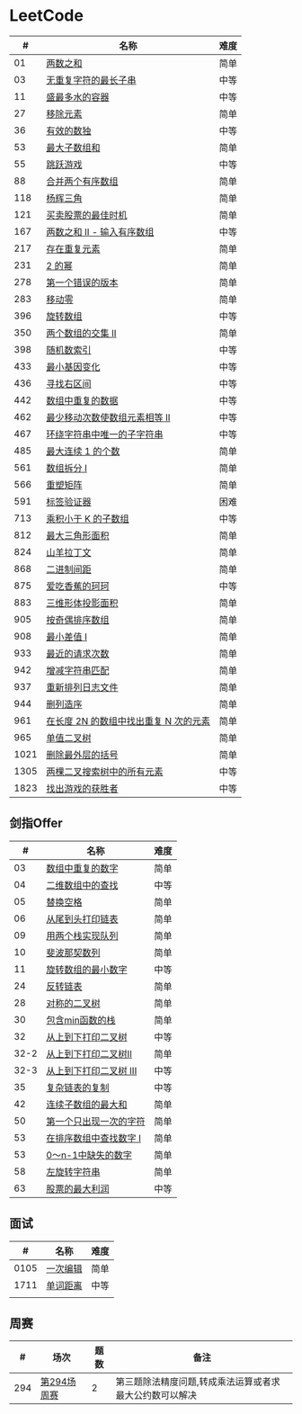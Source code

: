 LeetCode
========

| #    | 名称                                                                                            | 难度 |
|------|-----------------------------------------------------------------------------------------------|----|
| 01   | [两数之和](https://leetcode.cn/problems/two-sum/)       | 简单 |
| 03   | [无重复字符的最长子串](https://leetcode-cn.com/problems/longest-substring-without-repeating-characters/) | 中等 |
| 11   | [盛最多水的容器](https://leetcode.cn/problems/container-with-most-water/) | 中等 |
| 27   | [移除元素](https://leetcode-cn.com/problems/remove-element/)                                       | 简单 |
| 36   | [有效的数独](https://leetcode.cn/problems/valid-sudoku/)                                       | 中等 |
| 53   | [最大子数组和](https://leetcode.cn/problems/maximum-subarray/)                                       | 简单 |
| 55   | [跳跃游戏](https://leetcode.cn/problems/jump-game/)                                        | 中等 |
| 88   | [合并两个有序数组](https://leetcode.cn/problems/merge-sorted-array/)                                       | 简单 |
| 118  | [杨辉三角](https://leetcode-cn.com/problems/pascals-triangle/)                                      | 简单 |
| 121  | [买卖股票的最佳时机](https://leetcode.cn/problems/best-time-to-buy-and-sell-stock/)                                      | 简单 |
| 167  | [两数之和 II - 输入有序数组](https://leetcode-cn.com/problems/two-sum-ii-input-array-is-sorted/)   | 中等 |
| 217  | [存在重复元素](https://leetcode.cn/problems/maximum-subarray/)    | 简单 |
| 231  | [2 的幂](https://leetcode.cn/problems/power-of-two/)    | 简单 |
| 278  | [第一个错误的版本](https://leetcode.cn/problems/first-bad-version/)    | 简单 |
| 283  | [移动零](https://leetcode.cn/problems/move-zeroes/)    | 简单 |
| 396  | [旋转数组](https://leetcode-cn.com/problems/rotate-function/)                                     | 中等 |
| 350  | [两个数组的交集 II](https://leetcode.cn/problems/intersection-of-two-arrays-ii/)                                     | 简单 |
| 398  | [随机数索引](https://leetcode-cn.com/problems/random-pick-index/)                                  | 中等 |
| 433  | [最小基因变化](https://leetcode-cn.com/problems/minimum-genetic-mutation/)                                 | 中等 |
| 436  | [寻找右区间](https://leetcode.cn/problems/find-right-interval/)                                  | 中等 |
| 442  | [数组中重复的数据](https://leetcode-cn.com/problems/find-all-duplicates-in-an-array/)                                 | 中等 |
| 462  | [最少移动次数使数组元素相等 II](https://leetcode.cn/problems/minimum-moves-to-equal-array-elements-ii/)                                 | 中等 |
| 467  | [环绕字符串中唯一的子字符串](https://leetcode.cn/problems/unique-substrings-in-wraparound-string/)                                 | 中等 |
| 485  | [最大连续 1 的个数](https://leetcode-cn.com/problems/max-consecutive-ones/)                          | 简单 |
| 561  | [数组拆分 I](https://leetcode-cn.com/problems/array-partition-i/)                                 | 简单 |
| 566  | [重塑矩阵](https://leetcode.cn/problems/reshape-the-matrix/)                                 | 简单 |
| 591  | [标签验证器](https://leetcode-cn.com/problems/tag-validator/)                                     | 困难 |
| 713  | [乘积小于 K 的子数组](https://leetcode-cn.com/problems/subarray-product-less-than-k/)                 | 中等 |
| 812  | [最大三角形面积](https://leetcode.cn/problems/largest-triangle-area/)                                     | 简单 |
| 824  | [山羊拉丁文](https://leetcode-cn.com/problems/goat-latin/)                                     | 简单 |
| 868  | [二进制间距](https://leetcode-cn.com/problems/binary-gap/)                                         | 简单 |
| 875  | [爱吃香蕉的珂珂](https://leetcode.cn/problems/koko-eating-bananas/)                                         | 中等 |
| 883  | [三维形体投影面积](https://leetcode-cn.com/problems/projection-area-of-3d-shapes/)                    | 简单 |
| 905  | [按奇偶排序数组](https://leetcode-cn.com/problems/sort-array-by-parity/)                               | 简单 |
| 908  | [最小差值 I](https://leetcode-cn.com/problems/smallest-range-i/)                                    | 简单 |
| 933  | [最近的请求次数](https://leetcode-cn.com/problems/number-of-recent-calls/)                                   | 简单 |
| 942  | [增减字符串匹配](https://leetcode.cn/problems/di-string-match/)                                    | 简单 |
| 937  | [重新排列日志文件](https://leetcode-cn.com/problems/reorder-data-in-log-files/)                       | 简单 |
| 944  | [删列造序](https://leetcode.cn/problems/delete-columns-to-make-sorted/)                       | 简单 |
| 961  | [在长度 2N 的数组中找出重复 N 次的元素](https://leetcode.cn/problems/n-repeated-element-in-size-2n-array/)                       | 简单 |
| 965  | [单值二叉树](https://leetcode.cn/problems/univalued-binary-tree/)                        | 简单 |
| 1021 | [删除最外层的括号](https://leetcode.cn/problems/remove-outermost-parentheses/)     | 简单 |
| 1305 | [两棵二叉搜索树中的所有元素](https://leetcode-cn.com/problems/all-elements-in-two-binary-search-trees/)    | 中等 |
| 1823 | [找出游戏的获胜者](https://leetcode-cn.com/problems/find-the-winner-of-the-circular-game/)            | 中等 |


## 剑指Offer

| #   | 名称                                                                                 |  难度 |
|-----|------------------------------------------------------------------------------------|--|
| 03  | [数组中重复的数字](https://leetcode.cn/problems/shu-zu-zhong-zhong-fu-de-shu-zi-lcof/)       | 简单 |
| 04  | [二维数组中的查找](https://leetcode.cn/problems/er-wei-shu-zu-zhong-de-cha-zhao-lcof/)       | 中等 |
| 05  | [替换空格](https://leetcode.cn/problems/ti-huan-kong-ge-lcof/)       | 简单 |
| 06  | [从尾到头打印链表](https://leetcode.cn/problems/cong-wei-dao-tou-da-yin-lian-biao-lcof/)   | 简单 |
| 09  | [用两个栈实现队列](https://leetcode.cn/problems/yong-liang-ge-zhan-shi-xian-dui-lie-lcof/) | 简单 |
| 10  | [斐波那契数列](https://leetcode.cn/problems/fei-bo-na-qi-shu-lie-lcof/) | 简单 |
| 11  | [旋转数组的最小数字](https://leetcode.cn/problems/xuan-zhuan-shu-zu-de-zui-xiao-shu-zi-lcof/) | 中等 |
| 24  | [反转链表](https://leetcode.cn/problems/fan-zhuan-lian-biao-lcof/)                     | 简单 |
| 28  | [对称的二叉树](https://leetcode.cn/problems/dui-cheng-de-er-cha-shu-lcof/)                     | 简单 |
| 30  | [包含min函数的栈](https://leetcode.cn/problems/bao-han-minhan-shu-de-zhan-lcof/)         | 简单 |
| 32  | [从上到下打印二叉树](https://leetcode.cn/problems/cong-shang-dao-xia-da-yin-er-cha-shu-lcof/)         | 中等 |
| 32-2  | [从上到下打印二叉树II](https://leetcode.cn/problems/cong-shang-dao-xia-da-yin-er-cha-shu-ii-lcof/)         | 简单 |
| 32-3  | [从上到下打印二叉树 III](https://leetcode.cn/problems/cong-shang-dao-xia-da-yin-er-cha-shu-iii-lcof/)         | 中等 |
| 35  | [复杂链表的复制](https://leetcode.cn/problems/fu-za-lian-biao-de-fu-zhi-lcof/)         | 中等 |
| 42  | [连续子数组的最大和](https://leetcode.cn/problems/lian-xu-zi-shu-zu-de-zui-da-he-lcof/)         | 简单 |
| 50  | [第一个只出现一次的字符](https://leetcode.cn/problems/di-yi-ge-zhi-chu-xian-yi-ci-de-zi-fu-lcof/)         | 简单 |
| 53  | [在排序数组中查找数字 I](https://leetcode.cn/problems/zai-pai-xu-shu-zu-zhong-cha-zhao-shu-zi-lcof/)         | 简单 |
| 53  | [0～n-1中缺失的数字](https://leetcode.cn/problems/que-shi-de-shu-zi-lcof/)         | 简单 |
| 58  | [左旋转字符串](https://leetcode.cn/problems/zuo-xuan-zhuan-zi-fu-chuan-lcof/)         | 简单 |
| 63  | [股票的最大利润](https://leetcode.cn/problems/gu-piao-de-zui-da-li-run-lcof/)         | 中等 |


## 面试
| #    | 名称       |  难度 |
|------|----------|-----|
| 0105 | [一次编辑](https://leetcode.cn/problems/one-away-lcci/) |简单|
| 1711 | [单词距离](https://leetcode.cn/problems/find-closest-lcci/) |中等|
|      |          |     |

## 周赛
| #    | 场次                                                        | 题数 | 备注 |
|------|-----------------------------------------------------------|-----|--|
|294| [第294场周赛](https://leetcode.cn/contest/weekly-contest-294) |2| 第三题除法精度问题,转成乘法运算或者求最大公约数可以解决|

